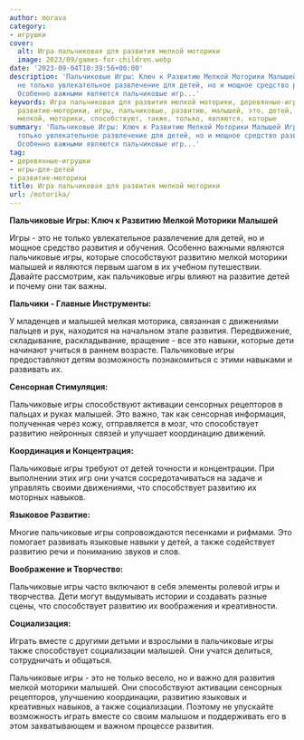 ```yaml
---
author: morava
category:
- игрушки
cover:
  alt: Игра пальчиковая для развития мелкой моторики
  image: 2023/09/games-for-children.webp
date: '2023-09-04T10:39:56+00:00'
description: 'Пальчиковые Игры: Ключ к Развитию Мелкой Моторики Малышей Игры \- это
  не только увлекательное развлечение для детей, но и мощное средство развития и обучения.
  Особенно важными являются пальчиковые игр...'
keywords: Игра пальчиковая для развития мелкой моторики, деревянные-игрушки, игры-для-детей,
  развитие-моторики, игры, пальчиковые, развитию, малышей, это, детей, развития, способствует,
  мелкой, моторики, способствуют, также, только, являются, которые
summary: 'Пальчиковые Игры: Ключ к Развитию Мелкой Моторики Малышей Игры \- это не
  только увлекательное развлечение для детей, но и мощное средство развития и обучения.
  Особенно важными являются пальчиковые игр...'
tag:
- деревянные-игрушки
- игры-для-детей
- развитие-моторики
title: Игра пальчиковая для развития мелкой моторики
url: /motorika/
---
```


**Пальчиковые Игры: Ключ к Развитию Мелкой Моторики Малышей**

Игры \- это не только увлекательное развлечение для детей, но и мощное средство развития и обучения. Особенно важными являются пальчиковые игры, которые способствуют развитию мелкой моторики малышей и являются первым шагом в их учебном путешествии. Давайте рассмотрим, как пальчиковые игры влияют на развитие детей и почему они так важны.

**Пальчики \- Главные Инструменты:**

У младенцев и малышей мелкая моторика, связанная с движениями пальцев и рук, находится на начальном этапе развития. Передвижение, складывание, раскладывание, вращение \- все это навыки, которые дети начинают учиться в раннем возрасте. Пальчиковые игры предоставляют детям возможность познакомиться с этими навыками и развивать их.

**Сенсорная Стимуляция:**

Пальчиковые игры способствуют активации сенсорных рецепторов в пальцах и руках малышей. Это важно, так как сенсорная информация, полученная через кожу, отправляется в мозг, что способствует развитию нейронных связей и улучшает координацию движений.

**Координация и Концентрация:**

Пальчиковые игры требуют от детей точности и концентрации. При выполнении этих игр они учатся сосредотачиваться на задаче и управлять своими движениями, что способствует развитию их моторных навыков.

**Языковое Развитие:**

Многие пальчиковые игры сопровождаются песенками и рифмами. Это помогает развивать языковые навыки у детей, а также содействует развитию речи и пониманию звуков и слов.

**Воображение и Творчество:**

Пальчиковые игры часто включают в себя элементы ролевой игры и творчества. Дети могут выдумывать истории и создавать разные сцены, что способствует развитию их воображения и креативности.

**Социализация:**

Играть вместе с другими детьми и взрослыми в пальчиковые игры также способствует социализации малышей. Они учатся делиться, сотрудничать и общаться.

Пальчиковые игры \- это не только весело, но и важно для развития мелкой моторики малышей. Они способствуют активации сенсорных рецепторов, улучшению координации, развитию языковых и креативных навыков, а также социализации. Поэтому не упускайте возможность играть вместе со своим малышом и поддерживать его в этом захватывающем и важном процессе развития.